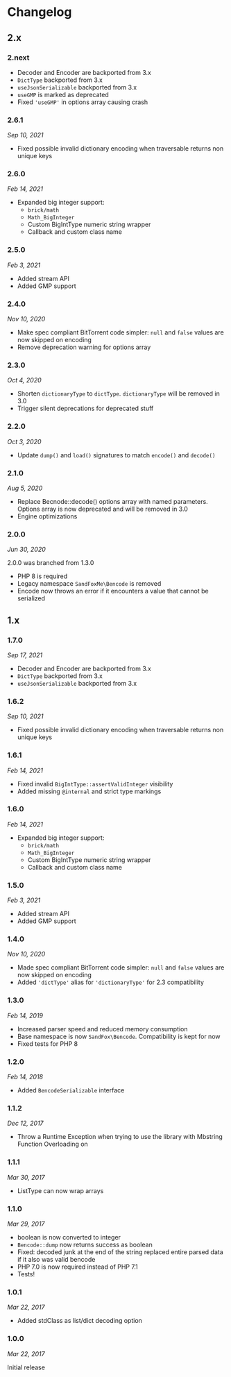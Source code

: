 # Changelog

## 2.x

### 2.next

* Decoder and Encoder are backported from 3.x
* `DictType` backported from 3.x
* `useJsonSerializable` backported from 3.x
* `useGMP` is marked as deprecated
* Fixed `'useGMP'` in options array causing crash

### 2.6.1

*Sep 10, 2021*

* Fixed possible invalid dictionary encoding when traversable returns non unique keys

### 2.6.0

*Feb 14, 2021*

* Expanded big integer support:
  * `brick/math`
  * `Math_BigInteger`
  * Custom BigIntType numeric string wrapper
  * Callback and custom class name

### 2.5.0

*Feb 3, 2021*

* Added stream API
* Added GMP support

### 2.4.0

*Nov 10, 2020*

* Make spec compliant BitTorrent code simpler: `null` and `false` values are now skipped on encoding
* Remove deprecation warning for options array

### 2.3.0

*Oct 4, 2020*

* Shorten `dictionaryType` to `dictType`. `dictionaryType` will be removed in 3.0
* Trigger silent deprecations for deprecated stuff

### 2.2.0

*Oct 3, 2020*

* Update `dump()` and `load()` signatures to match `encode()` and `decode()` 

### 2.1.0

*Aug 5, 2020*

* Replace Becnode::decode() options array with named parameters.
  Options array is now deprecated and will be removed in 3.0
* Engine optimizations

### 2.0.0

*Jun 30, 2020*

2.0.0 was branched from 1.3.0

* PHP 8 is required
* Legacy namespace `SandFoxMe\Bencode` is removed
* Encode now throws an error if it encounters a value that cannot be serialized

## 1.x

### 1.7.0

*Sep 17, 2021*

* Decoder and Encoder are backported from 3.x
* `DictType` backported from 3.x
* `useJsonSerializable` backported from 3.x

### 1.6.2

*Sep 10, 2021*

* Fixed possible invalid dictionary encoding when traversable returns non unique keys

### 1.6.1

*Feb 14, 2021*

* Fixed invalid `BigIntType::assertValidInteger` visibility
* Added missing `@internal` and strict type markings

### 1.6.0

*Feb 14, 2021*

* Expanded big integer support:
    * `brick/math`
    * `Math_BigInteger`
    * Custom BigIntType numeric string wrapper
    * Callback and custom class name

### 1.5.0

*Feb 3, 2021*

* Added stream API
* Added GMP support

### 1.4.0

*Nov 10, 2020*

* Made spec compliant BitTorrent code simpler: `null` and `false` values are now skipped on encoding
* Added `'dictType'` alias for `'dictionaryType'` for 2.3 compatibility

### 1.3.0

*Feb 14, 2019*

* Increased parser speed and reduced memory consumption
* Base namespace is now `SandFox\Bencode`. Compatibility is kept for now
* Fixed tests for PHP 8

### 1.2.0

*Feb 14, 2018*

* Added `BencodeSerializable` interface

### 1.1.2

*Dec 12, 2017*

* Throw a Runtime Exception when trying to use the library with Mbstring Function Overloading on

### 1.1.1

*Mar 30, 2017*

* ListType can now wrap arrays

### 1.1.0

*Mar 29, 2017*

* boolean is now converted to integer
* `Bencode::dump` now returns success as boolean
* Fixed: decoded junk at the end of the string replaced entire parsed data if it also was valid bencode
* PHP 7.0 is now required instead of PHP 7.1
* Tests!

### 1.0.1

*Mar 22, 2017*

* Added stdClass as list/dict decoding option

### 1.0.0

*Mar 22, 2017*

Initial release
